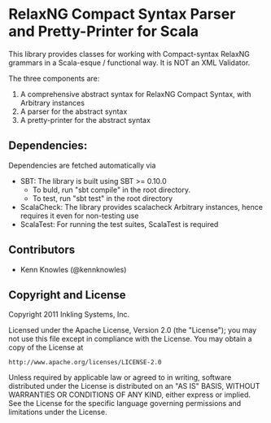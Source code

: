 RelaxNG Compact Syntax Parser and Pretty-Printer for Scala
==========================================================

This library provides classes for working with Compact-syntax RelaxNG grammars
in a Scala-esque / functional way. It is NOT an XML Validator.

The three components are:
 1. A comprehensive abstract syntax for RelaxNG Compact Syntax, with Arbitrary instances
 2. A parser for the abstract syntax
 3. A pretty-printer for the abstract syntax

Dependencies:
-------------

Dependencies are fetched automatically via

 * SBT: The library is built using SBT >= 0.10.0
   - To buld, run "sbt compile" in the root directory.
   - To test, run "sbt test" in the root directory
 * ScalaCheck: The library provides scalacheck Arbitrary instances, hence requires it even for non-testing use
 * ScalaTest: For running the test suites, ScalaTest is required

Contributors
------------

 * Kenn Knowles (@kennknowles)

Copyright and License
---------------------

Copyright 2011 Inkling Systems, Inc.

Licensed under the Apache License, Version 2.0 (the "License");
you may not use this file except in compliance with the License.
You may obtain a copy of the License at

    http://www.apache.org/licenses/LICENSE-2.0

Unless required by applicable law or agreed to in writing, software
distributed under the License is distributed on an "AS IS" BASIS,
WITHOUT WARRANTIES OR CONDITIONS OF ANY KIND, either express or implied.
See the License for the specific language governing permissions and
limitations under the License.
